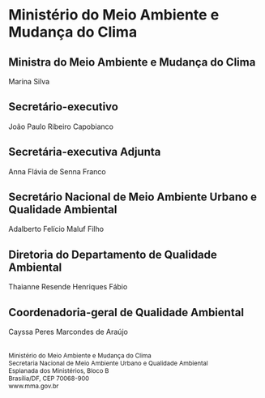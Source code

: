 # Ministério do Meio Ambiente e Mudança do Clima

## Ministra do Meio Ambiente e Mudança do Clima
Marina Silva


## Secretário-executivo
João Paulo Ribeiro Capobianco

## Secretária-executiva Adjunta
Anna Flávia de Senna Franco

## Secretário Nacional de Meio Ambiente Urbano e Qualidade Ambiental
Adalberto Felício Maluf Filho

## Diretoria do Departamento de Qualidade Ambiental
Thaianne Resende Henriques Fábio

## Coordenadoria-geral de Qualidade Ambiental
Cayssa Peres Marcondes de Araújo

 

<br>


<div style="text-align: left;font-size: 9pt;"">
    Ministério do Meio Ambiente e Mudança do Clima <br>
    Secretaria Nacional de Meio Ambiente Urbano e Qualidade Ambiental  <br>
    Esplanada dos Ministérios, Bloco B  <br>
    Brasília/DF, CEP 70068-900  <br>
    www.mma.gov.br <br>
</div>
  